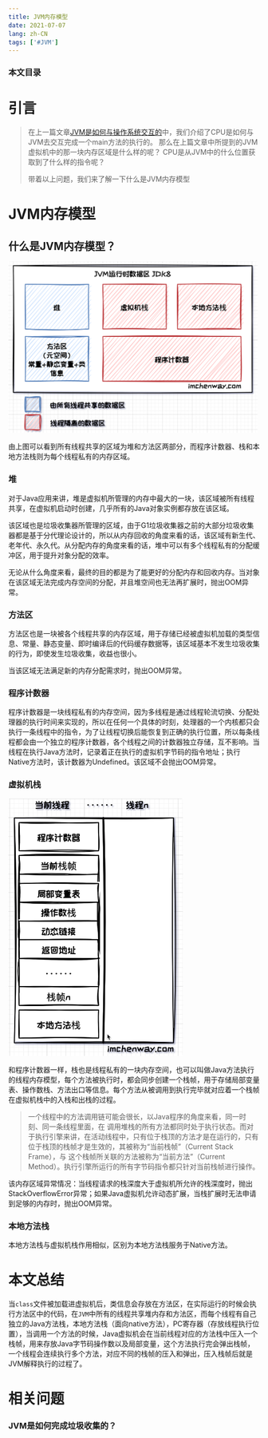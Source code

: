 ```yaml
---
title: JVM内存模型
date: 2021-07-07
lang: zh-CN
tags: ['#JVM']
---
```


### 本文目录
<!-- toc -->


# 引言
> 在上一篇文章[JVM是如何与操作系统交互的](https://imchenway.com/2021/07/06/JVM-JVM是如何与操作系统交互的/)中，我们介绍了CPU是如何与JVM去交互完成一个main方法的执行的。
> 那么在上篇文章中所提到的JVM虚拟机中的那一块内存区域是什么样的呢？
> CPU是从JVM中的什么位置获取到了什么样的指令呢？
> 
> 带着以上问题，我们来了解一下什么是JVM内存模型

# JVM内存模型
## 什么是JVM内存模型？
<img src="/images/posts/JVM/JVM内存模型.png" width="500px" />

由上图可以看到所有线程共享的区域为堆和方法区两部分，而程序计数器、栈和本地方法栈则为每个线程私有的内存区域。

### 堆
对于Java应用来讲，堆是虚拟机所管理的内存中最大的一块，该区域被所有线程共享，在虚拟机启动时创建，几乎所有的Java对象实例都存放在该区域。

该区域也是垃圾收集器所管理的区域，由于G1垃圾收集器之前的大部分垃圾收集器都是基于分代理论设计的，所以从内存回收的角度来看的话，该区域有新生代、老年代、永久代。从分配内存的角度来看的话，堆中可以有多个线程私有的分配缓冲区，用于提升对象分配的效率。

无论从什么角度来看，最终的目的都是为了能更好的分配内存和回收内存。当对象在该区域无法完成内存空间的分配，并且堆空间也无法再扩展时，抛出OOM异常。

### 方法区
方法区也是一块被各个线程共享的内存区域，用于存储已经被虚拟机加载的类型信息、常量、静态变量、即时编译后的代码缓存数据等，该区域基本不发生垃圾收集的行为，即使发生垃圾收集，收益也很小。

当该区域无法满足新的内存分配需求时，抛出OOM异常。

### 程序计数器
程序计数器是一块线程私有的内存空间，因为多线程是通过线程轮流切换、分配处理器的执行时间来实现的，所以在任何一个具体的时刻，处理器的一个内核都只会执行一条线程中的指令，为了让线程切换后能恢复到正确的执行位置，所以每条线程都会由一个独立的程序计数器，各个线程之间的计数器独立存储，互不影响。当线程在执行Java方法时，记录着正在执行的虚拟机字节码的指令地址；执行Native方法时，该计数器为Undefined。该区域不会抛出OOM异常。

### 虚拟机栈
<img src="/images/posts/JVM/JVM栈空间.png" width="350px" />

和程序计数器一样，栈也是线程私有的一块内存空间，也可以叫做Java方法执行的线程内存模型，每个方法被执行时，都会同步创建一个栈帧，用于存储局部变量表、操作数栈、方法出口等信息。每个方法从被调用到执行完毕就对应着一个栈帧在虚拟机栈中的入栈和出栈的过程。

> 一个线程中的方法调用链可能会很长，以Java程序的角度来看，同一时刻、同一条线程里面，在 调用堆栈的所有方法都同时处于执行状态。而对于执行引擎来讲，在活动线程中，只有位于栈顶的方法才是在运行的，只有位于栈顶的栈帧才是生效的，其被称为“当前栈帧”（Current Stack Frame），与 这个栈帧所关联的方法被称为“当前方法”（Current Method）。执行引擎所运行的所有字节码指令都只针对当前栈帧进行操作。

该内存区域异常情况：当线程请求的栈深度大于虚拟机所允许的栈深度时，抛出StackOverflowError异常；如果Java虚拟机允许动态扩展，当栈扩展时无法申请到足够的内存时，抛出OOM异常。

### 本地方法栈
本地方法栈与虚拟机栈作用相似，区别为本地方法栈服务于Native方法。

# 本文总结
当`class`文件被加载进虚拟机后，类信息会存放在方法区，在实际运行的时候会执行方法区中的代码，在`JVM`中所有的线程共享堆内存和方法区，而每个线程有自己独立的Java方法栈，本地方法栈（面向native方法），PC寄存器（存放线程执行位置），当调用一个方法的时候，Java虚拟机会在当前线程对应的方法栈中压入一个栈帧，用来存放Java字节码操作数以及局部变量，这个方法执行完会弹出栈帧，一个线程会连续执行多个方法，对应不同的栈帧的压入和弹出，压入栈帧后就是JVM解释执行的过程了。 

# 相关问题
### JVM是如何完成垃圾收集的？